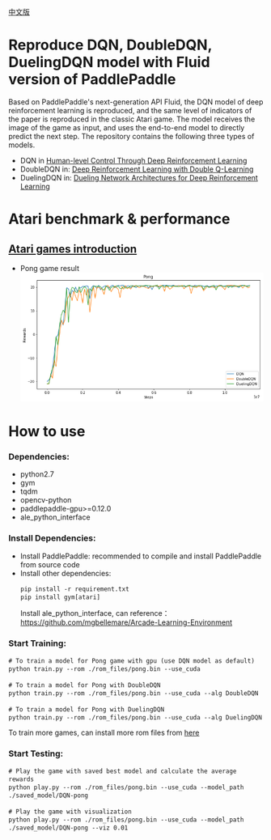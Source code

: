 [中文版](README_cn.md)

# Reproduce DQN, DoubleDQN, DuelingDQN model with Fluid version of PaddlePaddle
Based on PaddlePaddle's next-generation API Fluid, the DQN model of deep reinforcement learning is reproduced, and the same level of indicators of the paper is reproduced in the classic Atari game. The model receives the image of the game as input, and uses the end-to-end model to directly predict the next step. The repository contains the following three types of models.
+ DQN in
[Human-level Control Through Deep Reinforcement Learning](http://www.nature.com/nature/journal/v518/n7540/full/nature14236.html)
+ DoubleDQN in:
[Deep Reinforcement Learning with Double Q-Learning](https://www.aaai.org/ocs/index.php/AAAI/AAAI16/paper/viewPaper/12389)
+ DuelingDQN in:
[Dueling Network Architectures for Deep Reinforcement Learning](http://proceedings.mlr.press/v48/wangf16.html)

# Atari benchmark & performance
## [Atari games introduction](https://gym.openai.com/envs/#atari)

+ Pong game result
![DQN result](assets/dqn.png)

# How to use
### Dependencies:
+ python2.7
+ gym
+ tqdm
+ opencv-python
+ paddlepaddle-gpu>=0.12.0
+ ale_python_interface

### Install Dependencies:
+ Install PaddlePaddle:
    recommended to compile and install PaddlePaddle from source code
+ Install other dependencies:
    ```
    pip install -r requirement.txt
    pip install gym[atari]
    ```
    Install ale_python_interface, can reference：https://github.com/mgbellemare/Arcade-Learning-Environment

### Start Training:
```
# To train a model for Pong game with gpu (use DQN model as default)
python train.py --rom ./rom_files/pong.bin --use_cuda

# To train a model for Pong with DoubleDQN
python train.py --rom ./rom_files/pong.bin --use_cuda --alg DoubleDQN

# To train a model for Pong with DuelingDQN
python train.py --rom ./rom_files/pong.bin --use_cuda --alg DuelingDQN
```

To train more games, can install more rom files from [here](https://github.com/openai/atari-py/tree/master/atari_py/atari_roms)

### Start Testing:
```
# Play the game with saved best model and calculate the average rewards
python play.py --rom ./rom_files/pong.bin --use_cuda --model_path ./saved_model/DQN-pong

# Play the game with visualization
python play.py --rom ./rom_files/pong.bin --use_cuda --model_path ./saved_model/DQN-pong --viz 0.01
```
